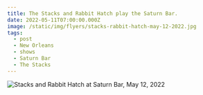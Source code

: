 ```yaml
---
title: The Stacks and Rabbit Hatch play the Saturn Bar.
date: 2022-05-11T07:00:00.000Z
image: /static/img/flyers/stacks-rabbit-hatch-may-12-2022.jpg
tags:
  - post 
  - New Orleans
  - shows
  - Saturn Bar
  - The Stacks
---
```


![Stacks and Rabbit Hatch at Saturn Bar, May 12, 2022](/static/img/flyers/stacks-rabbit-hatch-may-12-2022.jpg)